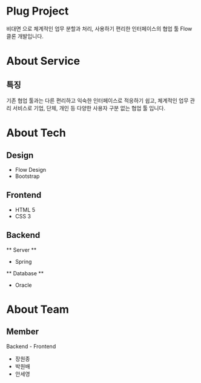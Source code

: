 # Plug Project
비대면 으로 체계적인 업무 분할과 처리,
사용하기 편리한 인터페이스의 협업 툴 Flow 클론 개발입니다.

# About Service
## 특징
기존 협업 툴과는 다른 편리하고 익숙한 인터페이스로 적응하기 쉽고,
체계적인 업무 관리 서비스로 기업, 단체, 개인 등 다양한 사용자 구분 없는 협업 툴 입니다.

# About Tech
## Design
- Flow Design
- Bootstrap

## Frontend
- HTML 5
- CSS 3

## Backend
** Server **
- Spring

** Database **
- Oracle

# About Team
## Member

Backend - Frontend
- 장원종
- 박원배
- 안세영
